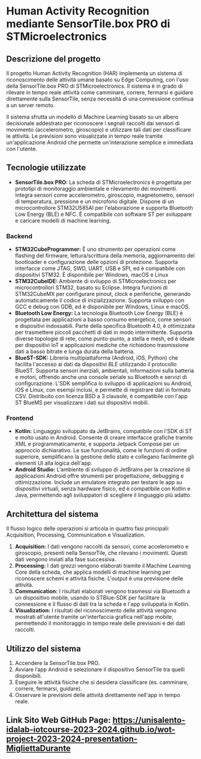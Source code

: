 # Human Activity Recognition mediante SensorTile.box PRO di STMicroelectronics

## Descrizione del progetto
Il progetto Human Activity Recognition (HAR) implementa un sistema di riconoscimento delle attività umane
basato su Edge Computing, con l'uso della SensorTile.box PRO di STMicroelectronics.
Il sistema è in grado di rilevare in tempo reale attività come camminare, correre, fermarsi e guidare
direttamente sulla SensorTile, senza necessità di una connessione continua a un server remoto.

Il sistema sfrutta un modello di Machine Learning basato su un albero decisionale addestrato per riconoscere i
segnali raccolti
dai sensori di movimento (accelerometro, giroscopio) e utilizzare tali dati per classificare le attività.
Le previsioni sono visualizzate in tempo reale tramite un'applicazione Android che permette
un'interazione semplice e immediata con l'utente.

## Tecnologie utilizzate

- **SensorTile.box PRO:** La scheda di STMicroelectronics è progettata per prototipi di monitoraggio ambientale e rilevamento dei movimenti. Integra sensori come accelerometro, giroscopio, magnetometro, sensori di temperatura, pressione e un microfono digitale. Dispone di un microcontrollore STM32U585AI per l'elaborazione e supporta Bluetooth Low Energy (BLE) e NFC. È compatibile con software ST per sviluppare e caricare modelli di machine learning. 

### Backend
- **STM32CubeProgrammer:** È uno strumento per operazioni come flashing del firmware, lettura/scrittura della memoria, aggiornamento del bootloader e configurazione delle opzioni di protezione. Supporta interfacce come JTAG, SWD, UART, USB e SPI, ed è compatibile con dispositivi STM32. È disponibile per Windows, macOS e Linux
- **STM32CubeIDE:** Ambiente di sviluppo di STMicroelectronics per microcontrollori STM32, basato su Eclipse. Integra funzioni di STM32CubeMX per configurare pinout, clock e periferiche, generando automaticamente il codice di inizializzazione. Supporta sviluppo con GCC e debug con GDB, ed è disponibile per Windows, Linux e macOS.
- **Bluetooth Low Energy:** La tecnologia Bluetooth Low Energy (BLE) è progettata per applicazioni a basso consumo energetico, come sensori e dispositivi indossabili. Parte della specifica Bluetooth 4.0, è ottimizzata per trasmettere piccoli pacchetti di dati in modo intermittente. Supporta diverse topologie di rete, come punto-punto, a stella e mesh, ed è ideale per dispositivi IoT e applicazioni mediche che richiedono trasmissione dati a basso bitrate e lunga durata della batteria.
- **BlueST-SDK:** Libreria multipiattaforma (Android, iOS, Python) che facilita l'accesso ai dati da dispositivi BLE utilizzando il protocollo BlueST. Supporta sensori inerziali, ambientali, informazioni sulla batteria e motori, offrendo anche una console seriale su Bluetooth e servizi di configurazione. L'SDK semplifica lo sviluppo di applicazioni su Android, iOS e Linux, con esempi inclusi, e permette di registrare dati in formato CSV. Distribuito con licenza BSD a 3 clausole, è compatibile con l'app ST BlueMS per visualizzare i dati sui dispositivi mobili.

### Frontend
- **Kotlin:** Linguaggio sviluppato da JetBrains, compatibile con l'SDK di ST e molto usato in Android. Consente di creare interfacce grafiche tramite XML e programmaticamente, e supporta Jetpack Compose per un approccio dichiarativo. Le sue funzionalità, come le funzioni di ordine superiore, semplificano la gestione dello stato e collegano facilmente gli elementi UI alla logica dell'app.
- **Android Studio:** L'ambiente di sviluppo di JetBrains per la creazione di applicazioni Android offre strumenti per progettazione, debugging e ottimizzazione. Include un emulatore integrato per testare le app su dispositivi virtuali, senza hardware fisico, ed è compatibile con Kotlin e Java, permettendo agli sviluppatori di scegliere il linguaggio più adatto.


## Architettura del sistema
Il flusso logico delle operazioni si articola in quattro fasi principali: Acquisition, Processing, Communication e Visualization.

1. **Acquisition:** I dati vengono raccolti da sensori, come accelerometro e giroscopio, presenti nella SensorTile, che rilevano i movimenti. Questi dati vengono inviati alla fase successiva.
2. **Processing:** I dati grezzi vengono elaborati tramite il Machine Learning Core della scheda, che applica modelli di machine learning per riconoscere schemi e attività fisiche. L'output è una previsione delle attività.
3. **Communication:** I risultati elaborati vengono trasmessi via Bluetooth a un dispositivo mobile, usando lo STBlue-SDK per facilitare la connessione e il flusso di dati tra la scheda e l'app sviluppata in Kotlin.
4. **Visualization:** I risultati del riconoscimento delle attività vengono mostrati all'utente tramite un'interfaccia grafica nell'app mobile, permettendo il monitoraggio in tempo reale delle previsioni e dei dati raccolti.

## Utilizzo del sistema
1. Accendere la SensorTile.box PRO.
2. Avviare l’app Android e selezionare il dispositivo SensorTile tra quelli disponibili.
3. Eseguire le attività fisiche che si desidera classificare (es. camminare, correre, fermarsi, guidare).
4. Osservare le previsioni delle attività direttamente nell'app in tempo reale.

## Link Sito Web GitHub Page: https://unisalento-idalab-iotcourse-2023-2024.github.io/wot-project-2023-2024-presentation-MigliettaDurante


